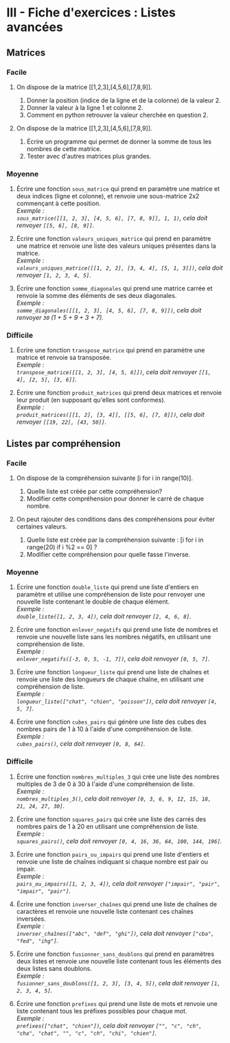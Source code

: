 # III - Fiche d'exercices : Listes avancées

## Matrices

### Facile

1. On dispose de la matrice [[1,2,3],[4,5,6],[7,8,9]].
   1. Donner la position (indice de la ligne et de la colonne) de la valeur 2.
   2. Donner la valeur à la ligne 1 et colonne 2.
   3. Comment en python retrouver la valeur cherchée en question 2.

2. On dispose de la matrice [[1,2,3],[4,5,6],[7,8,9]]. 
   1. Écrire un programme qui permet de donner la somme de tous les nombres de cette matrice.
   2. Tester avec d'autres matrices plus grandes.

### Moyenne

1. Écrire une fonction `sous_matrice` qui prend en paramètre une matrice et deux indices (ligne et colonne), et renvoie une sous-matrice 2x2 commençant à cette position.  
   *Exemple :*  
   *`sous_matrice([[1, 2, 3], [4, 5, 6], [7, 8, 9]], 1, 1)`, cela doit renvoyer `[[5, 6], [8, 9]]`.*

2. Écrire une fonction `valeurs_uniques_matrice` qui prend en paramètre une matrice et renvoie une liste des valeurs uniques présentes dans la matrice.  
   *Exemple :*  
   *`valeurs_uniques_matrice([[1, 2, 2], [3, 4, 4], [5, 1, 3]])`, cela doit renvoyer `[1, 2, 3, 4, 5]`.*

3. Écrire une fonction `somme_diagonales` qui prend une matrice carrée et renvoie la somme des éléments de ses deux diagonales.  
   *Exemple :*  
   *`somme_diagonales([[1, 2, 3], [4, 5, 6], [7, 8, 9]])`, cela doit renvoyer `30` (1 + 5 + 9 + 3 + 7).*

### Difficile

1. Écrire une fonction `transpose_matrice` qui prend en paramètre une matrice et renvoie sa transposée.  
   *Exemple :*  
   *`transpose_matrice([[1, 2, 3], [4, 5, 6]])`, cela doit renvoyer `[[1, 4], [2, 5], [3, 6]]`.*

2. Écrire une fonction `produit_matrices` qui prend deux matrices et renvoie leur produit (en supposant qu'elles sont conformes).  
   *Exemple :*  
   *`produit_matrices([[1, 2], [3, 4]], [[5, 6], [7, 8]])`, cela doit renvoyer `[[19, 22], [43, 50]]`.*

## Listes par compréhension

### Facile

1. On dispose de la compréhension suivante [i for i in range(10)].
   1. Quelle liste est créée par cette compréhension?
   2. Modifier cette compréhension pour donner le carré de chaque nombre.

2. On peut rajouter des conditions dans des compréhensions pour éviter certaines valeurs.
   1. Quelle liste est créée par la compréhension suivante : [i for i in range(20) if i %2 == 0] ?
   2. Modifier cette compréhension pour quelle fasse l'inverse.

### Moyenne

1. Écrire une fonction `double_liste` qui prend une liste d'entiers en paramètre et utilise une compréhension de liste pour renvoyer une nouvelle liste contenant le double de chaque élément.  
   *Exemple :*  
   *`double_liste([1, 2, 3, 4])`, cela doit renvoyer `[2, 4, 6, 8]`.*

2. Écrire une fonction `enlever_negatifs` qui prend une liste de nombres et renvoie une nouvelle liste sans les nombres négatifs, en utilisant une compréhension de liste.  
   *Exemple :*  
   *`enlever_negatifs([-3, 0, 5, -1, 7])`, cela doit renvoyer `[0, 5, 7]`.*

3. Écrire une fonction `longueur_liste` qui prend une liste de chaînes et renvoie une liste des longueurs de chaque chaîne, en utilisant une compréhension de liste.  
   *Exemple :*  
   *`longueur_liste(["chat", "chien", "poisson"])`, cela doit renvoyer `[4, 5, 7]`.*

4. Écrire une fonction `cubes_pairs` qui génère une liste des cubes des nombres pairs de 1 à 10 à l'aide d'une compréhension de liste.  
   *Exemple :*  
   *`cubes_pairs()`, cela doit renvoyer `[0, 8, 64]`.*

### Difficile

1. Écrire une fonction `nombres_multiples_3` qui crée une liste des nombres multiples de 3 de 0 à 30 à l'aide d'une compréhension de liste.  
   *Exemple :*  
   *`nombres_multiples_3()`, cela doit renvoyer `[0, 3, 6, 9, 12, 15, 18, 21, 24, 27, 30]`.*

2. Écrire une fonction `squares_pairs` qui crée une liste des carrés des nombres pairs de 1 à 20 en utilisant une compréhension de liste.  
   *Exemple :*  
   *`squares_pairs()`, cela doit renvoyer `[0, 4, 16, 36, 64, 100, 144, 196]`.*

3. Écrire une fonction `pairs_ou_impairs` qui prend une liste d'entiers et renvoie une liste de chaînes indiquant si chaque nombre est pair ou impair.  
   *Exemple :*  
   *`pairs_ou_impairs([1, 2, 3, 4])`, cela doit renvoyer `["impair", "pair", "impair", "pair"]`.*

4. Écrire une fonction `inverser_chaînes` qui prend une liste de chaînes de caractères et renvoie une nouvelle liste contenant ces chaînes inversées.  
   *Exemple :*  
   *`inverser_chaînes(["abc", "def", "ghi"])`, cela doit renvoyer `["cba", "fed", "ihg"]`.*

5. Écrire une fonction `fusionner_sans_doublons` qui prend en paramètres deux listes et renvoie une nouvelle liste contenant tous les éléments des deux listes sans doublons.  
   *Exemple :*  
   *`fusionner_sans_doublons([1, 2, 3], [3, 4, 5])`, cela doit renvoyer `[1, 2, 3, 4, 5]`.*

6. Écrire une fonction `prefixes` qui prend une liste de mots et renvoie une liste contenant tous les préfixes possibles pour chaque mot.  
   *Exemple :*  
   *`prefixes(["chat", "chien"])`, cela doit renvoyer `["", "c", "ch", "cha", "chat", "", "c", "ch", "chi", "chien"]`.*